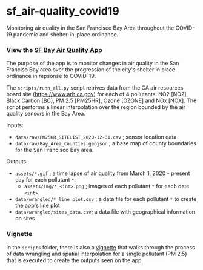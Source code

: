 # sf_air-quality_covid19

Monitoring air quality in the San Francisco Bay Area throughout the COVID-19 pandemic and shelter-in-place ordinance.

### View the [SF Bay Air Quality App]()

The purpose of the app is to monitor changes in air quality in the San Franciso Bay area over the progression of the city's 
shelter in place ordinance in repsonse to COVID-19.

The `scripts/runn_all.py` script retrives data from the CA air resources board site (https://www.arb.ca.gov) for each of 4 pollutants: 
NO2 [NO2], Black Carbon [BC], PM 2.5 [PM25HR], Ozone [OZONE] and NOx [NOX]. The script performs a linear interpolation over the region
bounded by the air quality sensors in the Bay Area.

Inputs:

- `data/raw/PM25HR_SITELIST_2020-12-31.csv` ; sensor location data
- `data/raw/Bay_Area_Counties.geojson` ; a base map of county boundaries for the San Francisco Bay area.

Outputs:

- `assets/*.gif` ; a time lapse of air quality from March 1, 2020 - present day for each pollutant `*`.
  - `assets/img/*_<int>.png` ; images of each pollutant `*` for each date `<int>`.
- `data/wrangled/*_line_plot.csv` ; a data file for each pollutant `*` to create the app's line plot
- `data/wrangled/sites_data.csv`; a data file with geographical information on sites

### Vignette

In the `scripts` folder, there is also a [vignette]() that walks through the process of data wrangling and spatial interpolation
for a single pollutant (PM 2.5) that is executed to create the outputs seen on the app.
